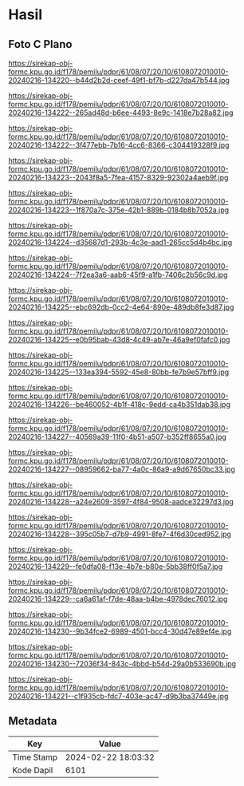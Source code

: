 # Hasil

## Foto C Plano

https://sirekap-obj-formc.kpu.go.id/f178/pemilu/pdpr/61/08/07/20/10/6108072010010-20240216-134220--b44d2b2d-ceef-49f1-bf7b-d227da47b544.jpg

https://sirekap-obj-formc.kpu.go.id/f178/pemilu/pdpr/61/08/07/20/10/6108072010010-20240216-134222--265ad48d-b6ee-4493-8e9c-1418e7b28a82.jpg

https://sirekap-obj-formc.kpu.go.id/f178/pemilu/pdpr/61/08/07/20/10/6108072010010-20240216-134222--3f477ebb-7b16-4cc6-8366-c304419328f9.jpg

https://sirekap-obj-formc.kpu.go.id/f178/pemilu/pdpr/61/08/07/20/10/6108072010010-20240216-134223--2043f8a5-7fea-4157-8329-92302a4aeb9f.jpg

https://sirekap-obj-formc.kpu.go.id/f178/pemilu/pdpr/61/08/07/20/10/6108072010010-20240216-134223--1f870a7c-375e-42b1-889b-0184b8b7052a.jpg

https://sirekap-obj-formc.kpu.go.id/f178/pemilu/pdpr/61/08/07/20/10/6108072010010-20240216-134224--d35687d1-293b-4c3e-aad1-265cc5d4b4bc.jpg

https://sirekap-obj-formc.kpu.go.id/f178/pemilu/pdpr/61/08/07/20/10/6108072010010-20240216-134224--7f2ea3a6-aab6-45f9-a1fb-7406c2b56c9d.jpg

https://sirekap-obj-formc.kpu.go.id/f178/pemilu/pdpr/61/08/07/20/10/6108072010010-20240216-134225--ebc692db-0cc2-4e64-890e-489db8fe3d87.jpg

https://sirekap-obj-formc.kpu.go.id/f178/pemilu/pdpr/61/08/07/20/10/6108072010010-20240216-134225--e0b95bab-43d8-4c49-ab7e-46a9ef0fafc0.jpg

https://sirekap-obj-formc.kpu.go.id/f178/pemilu/pdpr/61/08/07/20/10/6108072010010-20240216-134225--133ea394-5592-45e8-80bb-fe7b9e57bff9.jpg

https://sirekap-obj-formc.kpu.go.id/f178/pemilu/pdpr/61/08/07/20/10/6108072010010-20240216-134226--be460052-4b1f-418c-9edd-ca4b351dab38.jpg

https://sirekap-obj-formc.kpu.go.id/f178/pemilu/pdpr/61/08/07/20/10/6108072010010-20240216-134227--40569a39-11f0-4b51-a507-b352ff8655a0.jpg

https://sirekap-obj-formc.kpu.go.id/f178/pemilu/pdpr/61/08/07/20/10/6108072010010-20240216-134227--08959662-ba77-4a0c-86a9-a9d67650bc33.jpg

https://sirekap-obj-formc.kpu.go.id/f178/pemilu/pdpr/61/08/07/20/10/6108072010010-20240216-134228--a24e2609-3597-4f84-9508-aadce32297d3.jpg

https://sirekap-obj-formc.kpu.go.id/f178/pemilu/pdpr/61/08/07/20/10/6108072010010-20240216-134228--395c05b7-d7b9-4991-8fe7-4f6d30ced952.jpg

https://sirekap-obj-formc.kpu.go.id/f178/pemilu/pdpr/61/08/07/20/10/6108072010010-20240216-134229--fe0dfa08-f13e-4b7e-b80e-5bb38ff0f5a7.jpg

https://sirekap-obj-formc.kpu.go.id/f178/pemilu/pdpr/61/08/07/20/10/6108072010010-20240216-134229--ca6a61af-f7de-48aa-b4be-4978dec76012.jpg

https://sirekap-obj-formc.kpu.go.id/f178/pemilu/pdpr/61/08/07/20/10/6108072010010-20240216-134230--9b34fce2-6989-4501-bcc4-30d47e89ef4e.jpg

https://sirekap-obj-formc.kpu.go.id/f178/pemilu/pdpr/61/08/07/20/10/6108072010010-20240216-134230--72036f34-843c-4bbd-b54d-29a0b533690b.jpg

https://sirekap-obj-formc.kpu.go.id/f178/pemilu/pdpr/61/08/07/20/10/6108072010010-20240216-134221--c1f935cb-fdc7-403e-ac47-d9b3ba37449e.jpg


## Metadata

| Key        | Value               |
| ---------- | ------------------- |
| Time Stamp | 2024-02-22 18:03:32 |
| Kode Dapil | 6101                |



